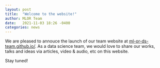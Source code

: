 ```yaml
---
layout: post
title:  "Welcome to the website!"
author: MLOR Team
date:   2021-11-03 18:26 -0400
categories: news
---
```

We are pleased to annouce the launch of our team website at <a href="https://ml-or-ds-team.github.io/">ml-or-ds-team.github.io/</a>. As a data science team, we would love to share our works, talks and ideas via articles, video &amp; audio, etc on this website. 

Stay tuned!

